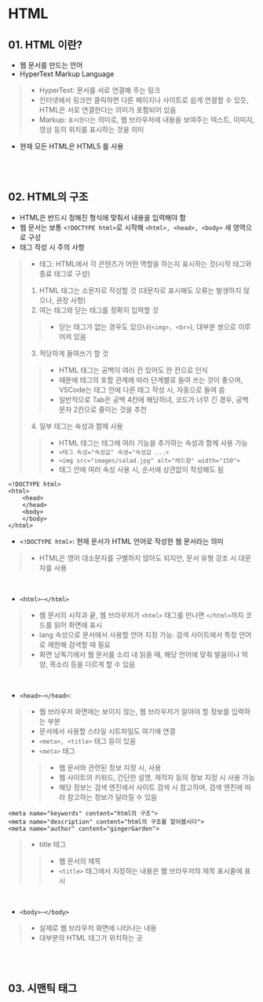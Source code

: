 # HTML
## 01. HTML 이란?
* 웹 문서를 만드는 언어
* HyperText Markup Language
> * HyperText: 문서를 서로 연결해 주는 링크
> * 인터넷에서 링크만 클릭하면 다른 페이지나 사이트로 쉽게 연결할 수 있듯, HTML은 서로 연결한다는 의미가 포함되어 있음
> * Markup: `표시한다`는 의미로, 웹 브라우저에 내용을 보여주는 텍스트, 이미지, 영상 등의 위치를 표시하는 것을 의미
* 현재 모든 HTML은 HTML5 를 사용

</br>
</br>

## 02. HTML의 구조
* HTML은 반드시 정해진 형식에 맞춰서 내용을 입력해야 함
* 웹 문서는 보통 `<!DOCTYPE html>`로 시작해 `<html>, <head>, <body>` 세 영역으로 구성
* 태그 작성 시 주의 사항
> * 태그: HTML에서 각 콘텐츠가 어떤 역할을 하는지 표시하는 것(시작 태그와 종료 태그로 구성)
> 1. HTML 태그는 소문자로 작성할 것 (대문자로 표시해도 오류는 발생하지 않으나, 권장 사항)
> 2. 여는 태그와 닫는 태그를 정확히 입력할 것
>> * 닫는 태그가 없는 경우도 있으나(`<img>, <br>`), 대부분 쌍으로 이루어져 있음
> 3. 적당하게 들여쓰기 할 것
>> * HTML 태그는 공백이 여러 칸 있어도 한 칸으로 인식
>> * 때문에 태그의 포함 관계에 따라 단계별로 들여 쓰는 것이 좋으며, VSCode는 태그 안에 다른 태그 작성 시, 자동으로 들여 씀
>> * 일반적으로 Tab은 공백 4칸에 해당하녀, 코드가 너무 긴 경우, 공백 문자 2칸으로 줄이는 것을 추천
> 4. 일부 태그는 속성과 함께 사용
>> * HTML 태그는 태그에 여러 기능을 추가하는 속성과 함께 사용 가능
>> * `<태그 속성="속성값" 속셩="속성값 ...>` 
>> * `<img src="images/salad.jpg" alt="레드향" width="150">`
>> * 태그 안에 여러 속성 사용 시, 순서에 상관없이 작성해도 됨

```
<!DOCTYPE html>
<html>
    <head>
    </head>
    <body>
    </body>
</html>
```

* `<!DOCTYPE html>`: 현재 문서가 HTML 언어로 작성한 웹 문서라는 의미
> *  HTML은 영어 대소문자를 구별하지 않아도 되지만, 문서 유형 강조 시 대문자를 사용

</br>

* `<html>~</html>`
> * 웹 문서의 시작과 끝, 웹 브라우저가 `<html>` 태그를 만나면 `</html>`까지 코드를 읽어 화면에 표시
> * lang 속성으로 문서에서 사용할 언어 지정 가능: 검색 사이트에서 특정 언어로 제한해 검색할 때 필요
> * 화면 낭독기에서 웹 문서를 소리 내 읽을 때, 해당 언어에 맞춰 발음이나 억양, 목소리 등을 다르게 할 수 있음

</br>

* `<head>~</head>`:
> * 웹 브라우저 화면에는 보이지 않는, 웹 브라우저가 알아야 할 정보를 입력하는 부분
> * 문서에서 사용할 스타일 시트파일도 여기에 연결
> * `<meta>, <title>` 태그 등이 있음
> * `<meta>` 태그
>> * 웹 문서와 관련된 정보 지정 시, 사용
>> * 웹 사이트의 키워드, 간단한 설명, 제작자 등의 정보 지정 시 사용 가능
>> * 해당 정보는 검색 엔진에서 사이트 검색 시 참고하며, 검색 엔진에 따라 참고하는 정보가 달라질 수 있음

```
<meta name="keywords" content="html의 구조">
<meta name="description" content="html의 구조를 알아봅시다">
<meta name="author" content="gingerGarden">
```

>* title 태그
>> * 웹 문서의 제목
>> * `<title>` 태그에서 지정하는 내용은 웹 브라우저의 제목 표시줄에 표시

</br>

* `<body>~</body>`
> * 실제로 웹 브라우저 화면에 나타나는 내용
> * 대부분의 HTML 태그가 위치하는 곳

</br>
</br>


## 03. 시맨틱 태그